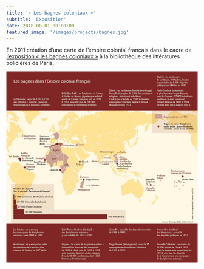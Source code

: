 ```yaml
---
title: '« Les bagnes coloniaux »'
subtitle: 'Exposition'
date: 2018-08-01 00:00:00
featured_image: '/images/projects/bagnes.jpg'
---
```


En 2011 création d’une carte de l’empire colonial français dans le cadre de [l’exposition « les bagnes coloniaux »](https://www.bibliocite.fr/les-bagnes-coloniaux/) à la bibliothèque des littératures policières de Paris.

![](/images/projects/bagnes.jpg)
